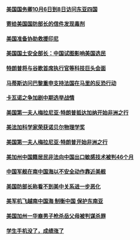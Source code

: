 #### [美国国务卿10月6日到8日访问东亚四国](../pages/zg_yre_rvq/4597434.md) 

#### [寄给美国国防部长的信件发现毒剂](../pages/zg_yre_rvq/4597043.md) 

#### [美国准备协助救援印尼](../pages/zg_yre_rvq/4596999.md) 

#### [美国国土安全部长：中国试图影响美国选民](../pages/zg_yre_rvq/4596867.md) 

#### [特朗普将与谷歌首席执行官等科技巨头会面](../pages/zg_yre_rvq/4596784.md) 

#### [马蒂斯访问巴黎重申支持法国在马里的反恐行动](../pages/zg_yre_rvq/4596713.md) 

#### [卡瓦诺之争加剧中期选举战情](../pages/zg_yre_rvq/4596621.md) 

#### [美国第一夫人梅拉尼亚·特朗普抵达加纳开始非洲之行](../pages/zg_yre_rvq/4596589.md) 

#### [美法加科学家荣获诺贝尔物理学奖](../pages/zg_yre_rvq/4596568.md) 

#### [美国第一夫人梅拉尼亚·特朗普开始非洲之行](../pages/zg_yre_rvq/4596099.md) 

#### [美加州中国籍居民非法向中国出口敏感技术被判46个月](../pages/zg_yre_rvq/4596066.md) 

#### [中国军舰在南中国海以不安全动作靠近美舰](../pages/zg_yre_rvq/4595977.md) 

#### [美国防部长称看不到美中关系进一步恶化](../pages/zg_yre_rvq/4595956.md) 

#### [美军机飞越南中国海 制衡中国 保护东南亚](../pages/zg_yre_rvq/4595910.md) 

#### [美国加州一华裔男子枪杀岳父母被判谋杀罪](../pages/zg_yre_rvq/4595741.md) 

#### [学生手机没了，成绩涨了](../pages/zg_yre_rvq/4595699.md) 

